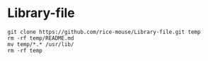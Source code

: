 # Library-file

```
git clone https://github.com/rice-mouse/Library-file.git temp
rm -rf temp/README.md
mv temp/*.* /usr/lib/
rm -rf temp
```
